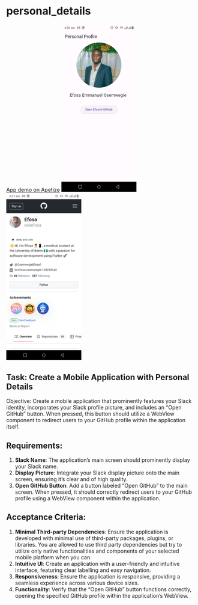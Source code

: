 # personal_details

[App demo on Apetize](https://appetize.io/app/7duimm4ojjibgbuqrjib7fr7em?device=pixel7&osVersion=13.0&scale=75)
<img src="Screenshot_20230911-043517.png" alt="home screen" style="width:200px;"/>
<img src="Screenshot_20230911-043800.png" alt="github page" style="width:200px;"/>

## Task: Create a Mobile Application with Personal Details

Objective: Create a mobile application that prominently features your Slack identity, incorporates your Slack profile picture, and includes an “Open GitHub” button. When pressed, this button should utilize a WebView component to redirect users to your GitHub profile within the application itself.

## Requirements:
1. **Slack Name**: The application’s main screen should prominently display your Slack name.
2. **Display Picture**: Integrate your Slack display picture onto the main screen, ensuring it’s clear and of high quality.
3. **Open GitHub Button**: Add a button labeled “Open GitHub” to the main screen. When pressed, it should correctly redirect users to your GitHub profile using a WebView component within the application.

## Acceptance Criteria:
1. **Minimal Third-party Dependencies**: Ensure the application is developed with minimal use of third-party packages, plugins, or libraries. You are allowed to use third party dependencies but try to utilize only native functionalities and components of your selected mobile platform when you can.
2. **Intuitive UI**: Create an application with a user-friendly and intuitive interface, featuring clear labelling and easy navigation.
3. **Responsiveness**: Ensure the application is responsive, providing a seamless experience across various device sizes.
4. **Functionality**: Verify that the “Open GitHub” button functions correctly, opening the specified GitHub profile within the application’s WebView.



